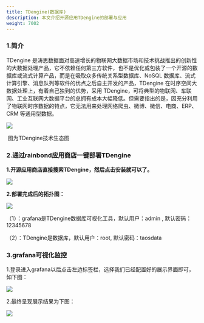 ```yaml
---
title: TDengine(数据库)
description: 本文介绍开源应用TDengine的部署与应用
weight: 7002
---
```


### 1.简介

TDengine  是涛思数据面对高速增长的物联网大数据市场和技术挑战推出的创新性的大数据处理产品，它不依赖任何第三方软件，也不是优化或包装了一个开源的数据库或流式计算产品，而是在吸取众多传统关系型数据库、NoSQL 数据库、流式计算引擎、消息队列等软件的优点之后自主开发的产品，TDengine 在时序空间大数据处理上，有着自己独到的优势，采用 TDengine，可将典型的物联网、车联网、工业互联网大数据平台的总拥有成本大幅降低。但需要指出的是，因充分利用了物联网时序数据的特点，它无法用来处理网络爬虫、微博、微信、电商、ERP、CRM 等通用型数据。

![](https://i.loli.net/2021/10/15/ThRpPZ3FAISgsQJ.jpg)

​                                                                                图为TDengine技术生态图

### 2.通过rainbond应用商店一键部署TDengine

**1.开源应用商店直接搜索TDengine，然后点击安装就可以了。**

![](https://pic.imgdb.cn/item/616d07542ab3f51d91900a42.png)



**2.部署完成后的拓扑图：**

![](https://pic.imgdb.cn/item/616d17f42ab3f51d91a0ab5d.png)

（1）：grafana是TDengine数据库可视化工具，默认用户：admin , 默认密码：12345678

（2）：TDengine是数据库，默认用户：root, 默认密码：taosdata

### 3.grafana可视化监控

1.登录进入grafana以后点击左边标签栏，选择我们已经配置好的展示界面即可，如下图：

![](https://pic.imgdb.cn/item/616d1a6b2ab3f51d91a331c2.png)

2.最终呈现展示结果为下图：

![](https://pic.imgdb.cn/item/616d1bfd2ab3f51d91a4c125.png)



